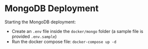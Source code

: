# MongoDB Deployment

Starting the MongoDB deployment:

- Create an `.env` file inside the `docker/mongo` folder (a sample file is provided `.env.sample`)
- Run the docker compose file: `docker-compose up -d`